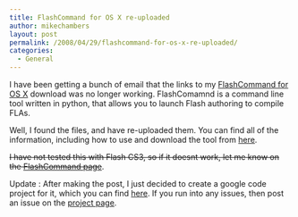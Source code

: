 ```yaml
---
title: FlashCommand for OS X re-uploaded
author: mikechambers
layout: post
permalink: /2008/04/29/flashcommand-for-os-x-re-uploaded/
categories:
  - General
---
```



I have been getting a bunch of email that the links to my [FlashCommand for OS X][1] download was no longer working. FlashComamnd is a command line tool written in python, that allows you to launch Flash authoring to compile FLAs.

Well, I found the files, and have re-uploaded them. You can find all of the information, including how to use and download the tool from [here][1].

<strike>I have not tested this with Flash CS3, so if it doesnt work, let me know on the [FlashCommand page][1]</strike>.

Update : After making the post, I just decided to create a google code project for it, which you can find [here][2]. If you run into any issues, then post an issue on the [project page][3].

 [1]: http://www.mikechambers.com/blog/2004/02/20/flashcommand-flash-command-line-compiler-for-os-x/
 [2]: http://code.google.com/p/flashcommand/
 [3]: http://code.google.com/p/flashcommand/issues/list